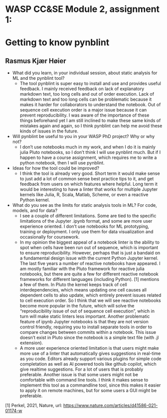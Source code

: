 # WASP CC&SE Module 2, assignment 1: 
# Getting to know pynblint
## Rasmus Kjær Høier
- What did you learn, in your individual session, about static analysis for ML and the pynblint tool?
  - The tool pynblint is super easy to install and use and provides useful feedback. I mainly received feedback on lack of explanatory markdown text, too long cells and out of order execution. Lack of markdown text and too long cells can be problematic because it makes it harder for collaborators to understand the notebook. Out of sequence cell execution order is a major issue because it can prevent reproducibility. I was aware of the importance of these things beforehand yet I am still inclined to make these same kinds of mistakes again and again, so I think pynblint can help me avoid these kinds of issues in the future.
- Will pynblint be useful to you in your WASP PhD project? Why or why not?
  - I don’t use notebooks much in my work, and when I do it is mainly julia Pluto notebooks, so I don’t think I will use pynblint much. But if I happen to have a course assignment, which requires me to write a python notebook, then I will use pynblint.
- Ideas for how the tool could be improved?
  - I think the tool is already very good. Short term it would make sense to just add a lot of common sense best practice tips to it, and get feedback from users on which features where helpful. Long term it would be interesting to have a linter that works for multiple Jupyter kernels like Julia, R, Scala, Matlab, Scheme, or even a reactive Python kernel.
- What do you see as the limits for static analysis tools in ML? For code, models, and for data? 
  - I see a couple of different limitations. Some are tied to the specific limitations of the Jupyter .ipynb format, and some are more user experience oriented. I don’t use notebooks for ML prototyping, training or deployment. I only use them for data visualization and occasionally for coursework.
  - In my opinion the biggest appeal of a notebook linter is the ability to spot when cells have been run out of sequence, which is important to ensure reproducibility. However, perhaps that is just a bandaid on a fundamental design issue with the current Python Jupyter kernel. The last five years a number of reactive notebooks have appeared. I am mostly familiar with the Pluto framework for reactive julia notebooks, but there are quite a few for different reactive notebook frameworks for different languages (including Python). [1] mentions a few of them. In Pluto the kernel keeps track of cell interdependencies, which means updating one cell causes all dependent cells to also update, which entirely prevent issues related to cell execution order. So I think that we will see reactive notebooks become more popular in the future, which will solve the “reproducibility issue of out of sequence cell execution”, which in turn will make static linters less important. Another problematic feature of ipynb Jupyter notebooks is that they are not version control friendly, requiring you to install separate tools in order to compare changes between commits within a notebook. This issue doesn’t exist in Pluto since the notebook is a simple text file (with .jl extension).
  - A more user experience oriented limitation is that users might make more use of a linter that automatically gives suggestions in real-time as you code. Editors already support various plugins for simple code completation as well as AI powered tools like github copilot, which give realtime suggestions. For a lot of users that is probably preferable. Another issue is that some users might not be comfortable with command line tools. I think it makes sense to implement this tool as a commandline tool, since this makes it easier to apply it on remote machines, but for some users a GUI might be preferable.

[1] Perkel, 2021, Nature, url: https://www.nature.com/articles/d41586-021-01174-w